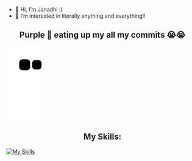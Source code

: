 - 👋 Hi, I’m Janadhi :)
- 👀 I’m interested in literally anything and everything!!

## <div align="center">Purple 🐍 eating up my all my commits 😭😭</div>
![snake gif](https://github.com/Janadhi14/Janadhi14/blob/output/github-contribution-grid-snake.svg)


## <div align="center">My Skills:</div>

 [![My Skills](https://skillicons.dev/icons?i=java,py,c,gitlab,tensorflow,linux,html,css)](https://skillicons.dev)
